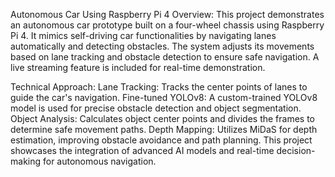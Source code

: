 Autonomous Car Using Raspberry Pi 4
Overview:
This project demonstrates an autonomous car prototype built on a four-wheel chassis using Raspberry Pi 4. 
It mimics self-driving car functionalities by navigating lanes automatically and detecting obstacles.
The system adjusts its movements based on lane tracking and obstacle detection to ensure safe navigation.
A live streaming feature is included for real-time demonstration.

Technical Approach:
Lane Tracking: Tracks the center points of lanes to guide the car's navigation.
Fine-tuned YOLOv8: A custom-trained YOLOv8 model is used for precise obstacle detection and object segmentation.
Object Analysis: Calculates object center points and divides the frames to determine safe movement paths.
Depth Mapping: Utilizes MiDaS for depth estimation, improving obstacle avoidance and path planning.
This project showcases the integration of advanced AI models and real-time decision-making for autonomous navigation.
